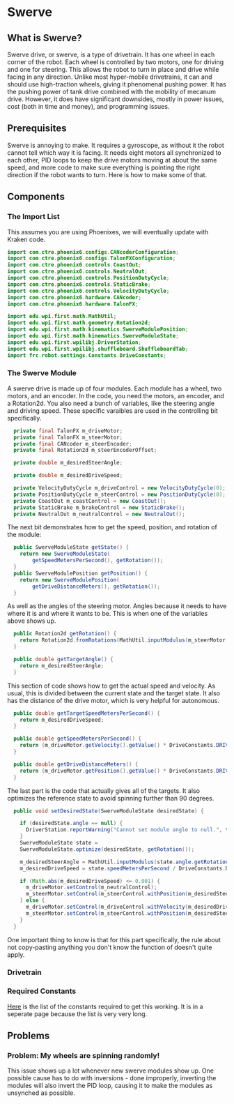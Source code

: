 # Swerve

## What is Swerve?

Swerve drive, or swerve, is a type of drivetrain. It has one wheel in each corner of the robot. Each wheel is controlled by two motors, one for driving and one for steering. This allows the robot to turn in place and drive while facing in any direction. Unlike most hyper-mobile drivetrains, it can and should use high-traction wheels, giving it phenomenal pushing power. It has the pushing power of tank drive combined with the mobility of mecanum drive. However, it does have significant downsides, mostly in power issues, cost (both in time and money), and programming issues.

## Prerequisites

Swerve is annoying to make. It requires a gyroscope, as without it the robot cannot tell which way it is facing. It needs eight motors all synchronized to each other, PID loops to keep the drive motors moving at about the same speed, and more code to make sure everything is pointing the right direction if the robot wants to turn. Here is how to make some of that.

## Components

### The Import List

This assumes you are using Phoenixes, we will eventually update with Kraken code.
```java
import com.ctre.phoenix6.configs.CANcoderConfiguration;
import com.ctre.phoenix6.configs.TalonFXConfiguration;
import com.ctre.phoenix6.controls.CoastOut;
import com.ctre.phoenix6.controls.NeutralOut;
import com.ctre.phoenix6.controls.PositionDutyCycle;
import com.ctre.phoenix6.controls.StaticBrake;
import com.ctre.phoenix6.controls.VelocityDutyCycle;
import com.ctre.phoenix6.hardware.CANcoder;
import com.ctre.phoenix6.hardware.TalonFX;

import edu.wpi.first.math.MathUtil;
import edu.wpi.first.math.geometry.Rotation2d;
import edu.wpi.first.math.kinematics.SwerveModulePosition;
import edu.wpi.first.math.kinematics.SwerveModuleState;
import edu.wpi.first.wpilibj.DriverStation;
import edu.wpi.first.wpilibj.shuffleboard.ShuffleboardTab;
import frc.robot.settings.Constants.DriveConstants;
```

### The Swerve Module

A swerve drive is made up of four modules. Each module has a wheel, two motors, and an encoder. In the code, you need the motors, an encoder, and a Rotation2d. You also need a bunch of variables, like the steering angle and driving speed. These specific varaibles are used in the controlling bit specifically.
```java
  private final TalonFX m_driveMotor;
  private final TalonFX m_steerMotor;
  private final CANcoder m_steerEncoder;
  private final Rotation2d m_steerEncoderOffset;

  private double m_desiredSteerAngle;

  private double m_desiredDriveSpeed;

  private VelocityDutyCycle m_driveControl = new VelocityDutyCycle(0);
  private PositionDutyCycle m_steerControl = new PositionDutyCycle(0);
  private CoastOut m_coastControl = new CoastOut();
  private StaticBrake m_brakeControl = new StaticBrake();
  private NeutralOut m_neutralControl = new NeutralOut();
```
The next bit demonstrates how to get the speed, position, and rotation of the module: 
```java
  public SwerveModuleState getState() {
    return new SwerveModuleState(
        getSpeedMetersPerSecond(), getRotation());
  }
  public SwerveModulePosition getPosition() {
    return new SwerveModulePosition(
        getDriveDistanceMeters(), getRotation());
  }
```
As well as the angles of the steering motor. Angles because it needs to have where it is and where it wants to be. This is when one of the variables above shows up.
```java
  public Rotation2d getRotation() {
    return Rotation2d.fromRotations(MathUtil.inputModulus(m_steerMotor.getPosition().getValue(), -0.5, 0.5));
  }

  public double getTargetAngle() {
    return m_desiredSteerAngle;
  }
```
This section of code shows how to get the actual speed and velocity. As usual, this is divided between the current state and the target state. It also has the distance of the drive motor, which is very helpful for autonomous. 
```java
  public double getTargetSpeedMetersPerSecond() {
    return m_desiredDriveSpeed;
  }

  public double getSpeedMetersPerSecond() {
    return (m_driveMotor.getVelocity().getValue() * DriveConstants.DRIVETRAIN_ROTATIONS_TO_METERS);
  }

  public double getDriveDistanceMeters() {
    return (m_driveMotor.getPosition().getValue() * DriveConstants.DRIVETRAIN_ROTATIONS_TO_METERS);
  }
```
The last part is the code that actually gives all of the targets. It also optimizes the reference state to avoid spinning further than 90 degrees.
```java
  public void setDesiredState(SwerveModuleState desiredState) {

    if (desiredState.angle == null) {
      DriverStation.reportWarning("Cannot set module angle to null.", true);
    }
    SwerveModuleState state =
    SwerveModuleState.optimize(desiredState, getRotation());

    m_desiredSteerAngle = MathUtil.inputModulus(state.angle.getRotations(), -0.5, 0.5);
    m_desiredDriveSpeed = state.speedMetersPerSecond / DriveConstants.DRIVETRAIN_ROTATIONS_TO_METERS;

    if (Math.abs(m_desiredDriveSpeed) <= 0.001) {
      m_driveMotor.setControl(m_neutralControl);
      m_steerMotor.setControl(m_steerControl.withPosition(m_desiredSteerAngle));
    } else {
      m_driveMotor.setControl(m_driveControl.withVelocity(m_desiredDriveSpeed).withFeedForward(m_desiredDriveSpeed/DriveConstants.MAX_VELOCITY_RPS_EMPIRICAL));
      m_steerMotor.setControl(m_steerControl.withPosition(m_desiredSteerAngle));
    }
  }
```
One important thing to know is that for this part specifically, the rule about not copy-pasting anything you don't know the function of doesn't quite apply.
### Drivetrain

### Required Constants
[Here](SwerveConstants) is the list of the constants required to get this working. It is in a seperate page because the list is very very long.
## Problems

### Problem: My wheels are spinning randomly!
This issue shows up a lot whenever new swerve modules show up. One possible cause has to do with inversions - done improperly, inverting the modules will also invert the PID loop, causing it to make the modules as unsynched as possible. 